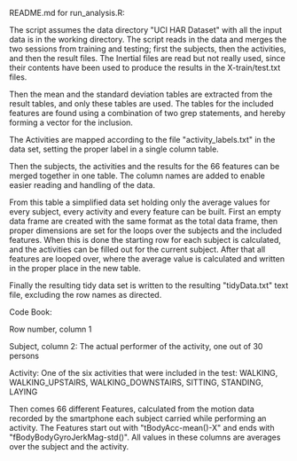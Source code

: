 README.md for run_analysis.R:

The script assumes the data directory "UCI HAR Dataset" with all the input data is in the working directory. The script reads in the data and merges the two sessions from training and testing; first the subjects, then the activities, and then the result files. The Inertial files are read but not really used, since their contents have been used to produce the results in the X-train/test.txt files.

Then the mean and the standard deviation tables are extracted from the result tables, and only these tables are used. The tables for the included features are found using a combination of two grep statements, and hereby forming a vector for the inclusion.

The Activities are mapped according to the file "activity_labels.txt" in the data set, setting the proper label in a single column table.

Then the subjects, the activities and the results for the 66 features can be merged together in one table. The column names are added to enable easier reading and handling of the data.

From this table a simplified data set holding only the average values for every subject, every activity and every feature can be built. First an empty data frame are created with the same format as the total data frame, then proper dimensions are set for the loops over the subjects and the included features. When this is done the starting row for each subject is calculated, and the activities can be filled out for the current subject. After that all features are looped over, where the average value is calculated and written in the proper place in the new table.

Finally the resulting tidy data set is written to the resulting "tidyData.txt" text file, excluding the row names as directed.



Code Book:

Row number, column 1

Subject, column 2: The actual performer of the activity, one out of 30 persons

Activity: One of the six activities that were included in the test: WALKING, WALKING_UPSTAIRS, WALKING_DOWNSTAIRS, SITTING, STANDING, LAYING

Then comes 66 different Features, calculated from the motion data recorded by the smartphone each subject carried while performing an activity. The Features start out with "tBodyAcc-mean()-X" and ends with "fBodyBodyGyroJerkMag-std()". All values in these columns are averages over the subject and the activity.
